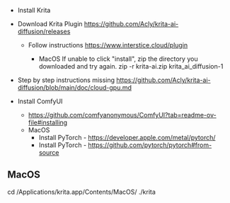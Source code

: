 - Install Krita
- Download Krita Plugin
  https://github.com/Acly/krita-ai-diffusion/releases

  - Follow instructions
    https://www.interstice.cloud/plugin

    - MacOS
      If unable to click "install", zip the directory you downloaded and try again.
      zip -r krita-ai.zip krita_ai_diffusion-1

- Step by step instructions missing https://github.com/Acly/krita-ai-diffusion/blob/main/doc/cloud-gpu.md
- Install ComfyUI
  - https://github.com/comfyanonymous/ComfyUI?tab=readme-ov-file#installing
  - MacOS
    - Install PyTorch - https://developer.apple.com/metal/pytorch/
    - Install PyTorch - https://github.com/pytorch/pytorch#from-source

## MacOS

cd /Applications/krita.app/Contents/MacOS/
./krita
